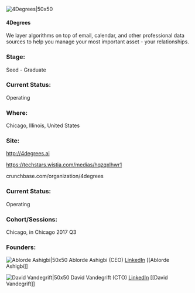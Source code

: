

![4Degrees|50x50](https://apimg.techstars.com/connect/images/image_files/59c88e3e9c66a90bbb000002/original/4DegreeslogoIcon1.png)

#### 4Degrees
We layer algorithms on top of email, calendar, and other professional data sources to help you manage your most important asset - your relationships.

### Stage: 
Seed - Graduate 

### Current Status: 
Operating

### Where:
Chicago, Illinois, United States

### Site:
http://4degrees.ai

https://techstars.wistia.com/medias/hqzqxlhwr1

crunchbase.com/organization/4degrees

### Current Status: 
Operating

### Cohort/Sessions: 
Chicago, in Chicago 2017 Q3

### Founders: 

![Ablorde Ashigbi|50x50](https://apimg.techstars.com/connect/images/image_files/5b31130aa36c1131c8000042/original/Ablorde_ashigi.jpeg) Ablorde Ashigbi (CEO) [LinkedIn](https://linkedin.com/in/ablordeashigbi) [[Ablorde Ashigbi]]

![David Vandegrift|50x50](https://apimg.techstars.com/connect/images/image_files/596554cfc9aec7651500000f/original/DavidVandegrift-Color3-headshot.jpg) David Vandegrift (CTO) [LinkedIn](https://linkedin.com/in/dvandegrift) [[David Vandegrift]]


